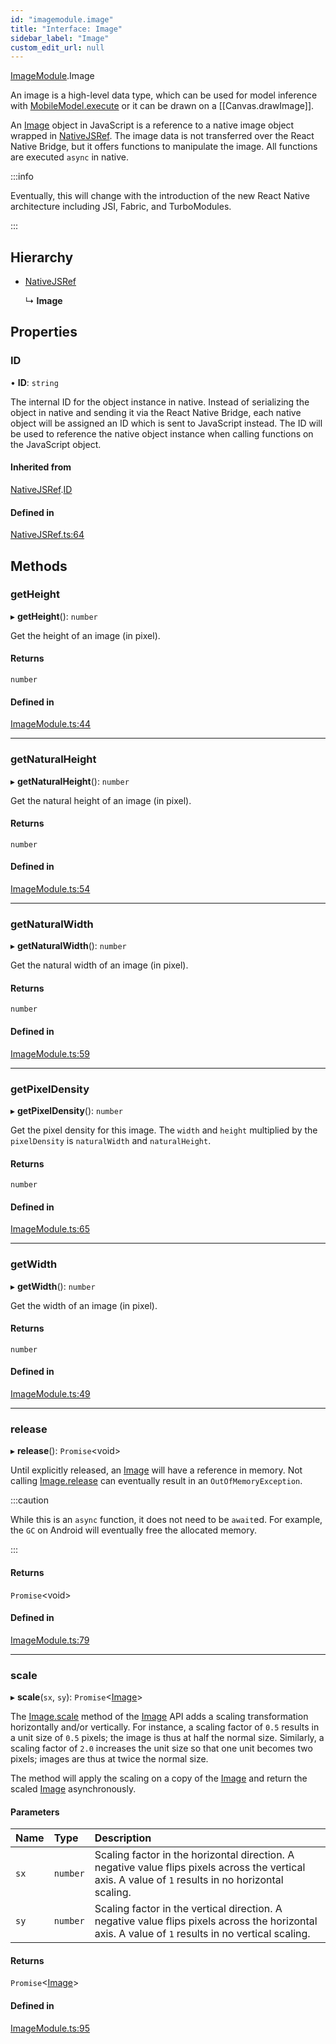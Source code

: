 ```yaml
---
id: "imagemodule.image"
title: "Interface: Image"
sidebar_label: "Image"
custom_edit_url: null
---
```


[ImageModule](../modules/imagemodule.md).Image

An image is a high-level data type, which can be used for model inference
with [MobileModel.execute](mobilemodelmodule.mobilemodel.md#execute) or it can be drawn on a [[Canvas.drawImage]].

An [Image](imagemodule.image.md) object in JavaScript is a reference to a native image object
wrapped in [NativeJSRef](../modules/nativejsref.md). The image data is not transferred over the React
Native Bridge, but it offers functions to manipulate the image. All
functions are executed `async` in native.

:::info

Eventually, this will change with the introduction of the new React Native
architecture including JSI, Fabric, and TurboModules.

:::

## Hierarchy

- [NativeJSRef](nativejsref.nativejsref-1.md)

  ↳ **Image**

## Properties

### ID

• **ID**: `string`

The internal ID for the object instance in native. Instead of serializing
the object in native and sending it via the React Native Bridge, each
native object will be assigned an ID which is sent to JavaScript instead.
The ID will be used to reference the native object instance when calling
functions on the JavaScript object.

#### Inherited from

[NativeJSRef](nativejsref.nativejsref-1.md).[ID](nativejsref.nativejsref-1.md#id)

#### Defined in

[NativeJSRef.ts:64](https://github.com/pytorch/live/blob/ea02e68/react-native-pytorch-core/src/NativeJSRef.ts#L64)

## Methods

### getHeight

▸ **getHeight**(): `number`

Get the height of an image (in pixel).

#### Returns

`number`

#### Defined in

[ImageModule.ts:44](https://github.com/pytorch/live/blob/ea02e68/react-native-pytorch-core/src/ImageModule.ts#L44)

___

### getNaturalHeight

▸ **getNaturalHeight**(): `number`

Get the natural height of an image (in pixel).

#### Returns

`number`

#### Defined in

[ImageModule.ts:54](https://github.com/pytorch/live/blob/ea02e68/react-native-pytorch-core/src/ImageModule.ts#L54)

___

### getNaturalWidth

▸ **getNaturalWidth**(): `number`

Get the natural width of an image (in pixel).

#### Returns

`number`

#### Defined in

[ImageModule.ts:59](https://github.com/pytorch/live/blob/ea02e68/react-native-pytorch-core/src/ImageModule.ts#L59)

___

### getPixelDensity

▸ **getPixelDensity**(): `number`

Get the pixel density for this image. The `width` and `height` multiplied
by the `pixelDensity` is `naturalWidth` and `naturalHeight`.

#### Returns

`number`

#### Defined in

[ImageModule.ts:65](https://github.com/pytorch/live/blob/ea02e68/react-native-pytorch-core/src/ImageModule.ts#L65)

___

### getWidth

▸ **getWidth**(): `number`

Get the width of an image (in pixel).

#### Returns

`number`

#### Defined in

[ImageModule.ts:49](https://github.com/pytorch/live/blob/ea02e68/react-native-pytorch-core/src/ImageModule.ts#L49)

___

### release

▸ **release**(): `Promise`<void\>

Until explicitly released, an [Image](imagemodule.image.md) will have a reference in memory.
Not calling [Image.release](imagemodule.image.md#release) can eventually result in an
`OutOfMemoryException`.

:::caution

While this is an `async` function, it does not need to be `await`ed. For
example, the `GC` on Android will eventually free the allocated memory.

:::

#### Returns

`Promise`<void\>

#### Defined in

[ImageModule.ts:79](https://github.com/pytorch/live/blob/ea02e68/react-native-pytorch-core/src/ImageModule.ts#L79)

___

### scale

▸ **scale**(`sx`, `sy`): `Promise`<[Image](imagemodule.image.md)\>

The [Image.scale](imagemodule.image.md#scale) method of the [Image](imagemodule.image.md) API adds a scaling
transformation horizontally and/or vertically. For instance, a scaling
factor of `0.5` results in a unit size of `0.5` pixels; the image is thus
at half the normal size. Similarly, a scaling factor of `2.0` increases
the unit size so that one unit becomes two pixels; images are thus at
twice the normal size.

The method will apply the scaling on a copy of the [Image](imagemodule.image.md) and return
the scaled [Image](imagemodule.image.md) asynchronously.

#### Parameters

| Name | Type | Description |
| :------ | :------ | :------ |
| `sx` | `number` | Scaling factor in the horizontal direction. A negative value flips pixels across the vertical axis. A value of `1` results in no horizontal scaling. |
| `sy` | `number` | Scaling factor in the vertical direction. A negative value flips pixels across the horizontal axis. A value of `1` results in no vertical scaling. |

#### Returns

`Promise`<[Image](imagemodule.image.md)\>

#### Defined in

[ImageModule.ts:95](https://github.com/pytorch/live/blob/ea02e68/react-native-pytorch-core/src/ImageModule.ts#L95)
